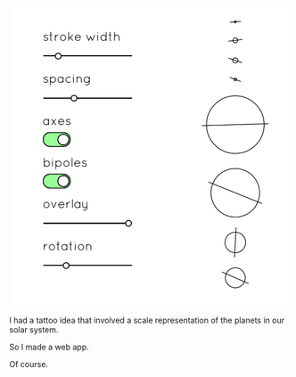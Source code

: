 <center>
  <a href="http://namuol.github.io/planetatt/"><img src="https://raw.githubusercontent.com/namuol/planetatt/master/screenshot.png" width=500/></a>
</center>

I had a tattoo idea that involved a scale representation of the planets in our solar system.

So I made a web app.

Of course.
